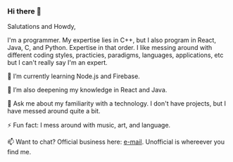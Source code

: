 ### Hi there 👋


Salutations and Howdy,

I'm a programmer. My expertise lies in C++, but I also program in React, Java, C, and Python. Expertise in that order. I like messing around with different coding styles, practicies, paradigms, languages, applications, etc but I can't really say I'm an expert.

🌱 I’m currently learning Node.js and Firebase.

🔭 I’m also deepening my knowledge in React and Java.

💬 Ask me about my familiarity with a technology. I don't have projects, but I have messed around quite a bit.

⚡ Fun fact: I mess around with music, art, and language.

📫 Want to chat? Official business here: [e-mail](mailto:jesusvillarruel98@gmail.com). Unofficial is whereever you find me.



<!--
**lucidlactose/lucidlactose** is a ✨ _special_ ✨ repository because its `README.md` (this file) appears on your GitHub profile.

Here are some ideas to get you started:


- 🌱 I’m currently learning ...
- 👯 I’m looking to collaborate on ...
- 🤔 I’m looking for help with ...
- 💬 Ask me about ...
- 📫 How to reach me: ...
- 😄 Pronouns: ...
- ⚡ Fun fact: ...
-->
